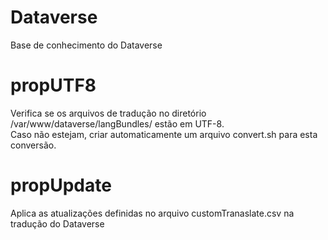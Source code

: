 # Dataverse
Base de conhecimento do Dataverse
<h1>propUTF8</h1>
Verifica se os arquivos de tradução no diretório /var/www/dataverse/langBundles/ estão em UTF-8.
<br>
Caso não estejam, criar automaticamente um arquivo convert.sh para esta conversão.
<h1>propUpdate</h1>
Aplica as atualizações definidas no arquivo customTranaslate.csv na tradução do Dataverse